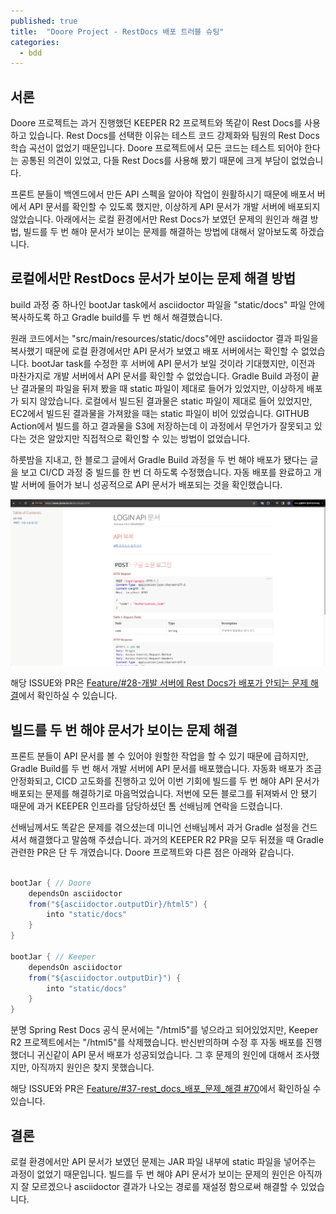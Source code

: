 ```yaml
---
published: true
title:  "Doore Project - RestDocs 배포 트러블 슈팅"
categories:
  - bdd
---
```


## 서론

Doore 프로젝트는 과거 진행했던 KEEPER R2 프로젝트와 똑같이 Rest Docs를 사용하고 있습니다. Rest Docs를 선택한 이유는 테스트 코드 강제화와 팀원의 Rest Docs 학습 곡선이 없었기 때문입니다. Doore 프로젝트에서 모든 코드는 테스트 되어야 한다는 공통된 의견이 있었고, 다들 Rest Docs를 사용해 봤기 때문에 크게 부담이 없었습니다.

프론트 분들이 백엔드에서 만든 API 스펙을 알아야 작업이 원활하시기 때문에 배포서 버에서 API 문서를 확인할 수 있도록 했지만, 이상하게 API 문서가 개발 서버에 배포되지 않았습니다. 아래에서는 로컬 환경에서만 Rest Docs가 보였던 문제의 원인과 해결 방법, 빌드를 두 번 해야 문서가 보이는 문제를 해결하는 방법에 대해서 알아보도록 하겠습니다.

## 로컬에서만 RestDocs 문서가 보이는 문제 해결 방법

build 과정 중 하나인 bootJar task에서 asciidoctor 파일을 "static/docs" 파일 안에 복사하도록 하고 Gradle build를 두 번 해서 해결했습니다. 

원래 코드에서는 "src/main/resources/static/docs"에만 asciidoctor 결과 파일을 복사했기 때문에 로컬 환경에서만 API 문서가 보였고 배포 서버에서는 확인할 수 없었습니다. bootJar task를 수정한 후 서버에 API 문서가 보일 것이라 기대했지만, 이전과 마찬가지로 개발 서버에서 API 문서를 확인할 수 없었습니다. Gradle Build 과정이 끝난 결과물의 파일을 뒤져 봤을 때 static 파일이 제대로 들어가 있었지만, 이상하게 배포가 되지 않았습니다. 로컬에서 빌드된 결과물은 static 파일이 제대로 들어 있었지만, EC2에서 빌드된 결과물을 가져왔을 때는 static 파일이 비어 있었습니다. GITHUB Action에서 빌드를 하고 결과물을 S3에 저장하는데 이 과정에서 무언가가 잘못되고 있다는 것은 알았지만 직접적으로 확인할 수 있는 방법이 없었습니다.

하룻밤을 지내고, 한 블로그 글에서 Gradle Build 과정을 두 번 해야 배포가 됐다는 글을 보고 CI/CD 과정 중 빌드를 한 번 더 하도록 수정했습니다. 자동 배포를 완료하고 개발 서버에 들어가 보니 성공적으로 API 문서가 배포되는 것을 확인했습니다.

![RestDocs 이미지](https://github.com/02ggang9/02ggang9.github.io/blob/master/_posts/images/bdd/doore/restdocs/restdocs1.png?raw=true)


해당 ISSUE와 PR은 [Feature/#28-개발 서버에 Rest Docs가 배포가 안되는 문제 해결](https://github.com/BDD-CLUB/01-doo-re-back/pull/29)에서 확인하실 수 있습니다.

## 빌드를 두 번 해야 문서가 보이는 문제 해결

프론트 분들이 API 문서를 볼 수 있어야 원할한 작업을 할 수 있기 때문에 급하지만, Gradle Build를 두 번 해서 개발 서버에 API 문서를 배포했습니다. 자동화 배포가 조금 안정화되고, CICD 고도화를 진행하고 있어 이번 기회에 빌드를 두 번 해야 API 문서가 배포되는 문제를 해결하기로 마음먹었습니다. 저번에 모든 블로그를 뒤져봐서 안 됐기 때문에 과거 KEEPER 인프라를 담당하셨던 톰 선배님께 연락을 드렸습니다. 

선배님께서도 똑같은 문제를 겪으셨는데 미니언 선배님께서 과거 Gradle 설정을 건드셔서 해결했다고 말씀해 주셨습니다. 과거의 KEEPER R2 PR을 모두 뒤졌을 때 Gradle 관련한 PR은 단 두 개였습니다. Doore 프로젝트와 다른 점은 아래와 같습니다.

~~~java

bootJar { // Doore
    dependsOn asciidoctor
    from("${asciidoctor.outputDir}/html5") {
        into "static/docs"
    }
}

bootJar { // Keeper
    dependsOn asciidoctor
    from("${asciidoctor.outputDir}") {
        into "static/docs"
    }
}

~~~

분명 Spring Rest Docs 공식 문서에는 "/html5"를 넣으라고 되어있었지만, Keeper R2 프로젝트에서는 "/html5"를 삭제했습니다. 반신반의하며 수정 후 자동 배포를 진행했더니 귀신같이 API 문서 배포가 성공되었습니다. 그 후 문제의 원인에 대해서 조사했지만, 아직까지 원인은 찾지 못했습니다.

해당 ISSUE와 PR은 [Feature/#37-rest_docs_배포_문제_해결 #70](https://github.com/BDD-CLUB/01-doo-re-back/pull/70)에서 확인하실 수 있습니다.

## 결론

로컬 환경에서만 API 문서가 보였던 문제는 JAR 파일 내부에 static 파일을 넣어주는 과정이 없었기 때문입니다. 빌드를 두 번 해야 API 문서가 보이는 문제의 원인은 아직까지 잘 모르겠으나 asciidoctor 결과가 나오는 경로를 재설정 함으로써 해결할 수 있었습니다.